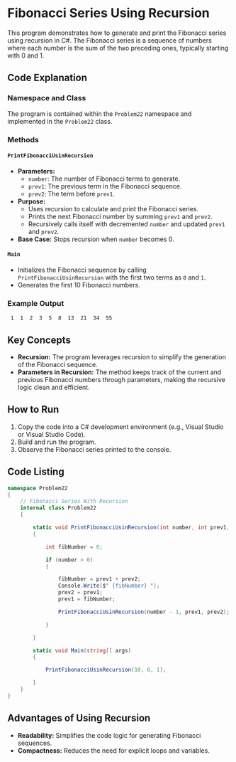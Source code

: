 # Fibonacci Series Using Recursion

This program demonstrates how to generate and print the Fibonacci series using recursion in C#. The Fibonacci series is a sequence of numbers where each number is the sum of the two preceding ones, typically starting with 0 and 1.

## Code Explanation

### Namespace and Class
The program is contained within the `Problem22` namespace and implemented in the `Problem22` class.

### Methods

#### `PrintFibonacciUsinRecursion`
- **Parameters:**
  - `number`: The number of Fibonacci terms to generate.
  - `prev1`: The previous term in the Fibonacci sequence.
  - `prev2`: The term before `prev1`.
- **Purpose:**
  - Uses recursion to calculate and print the Fibonacci series.
  - Prints the next Fibonacci number by summing `prev1` and `prev2`.
  - Recursively calls itself with decremented `number` and updated `prev1` and `prev2`.
- **Base Case:** Stops recursion when `number` becomes 0.

#### `Main`
- Initializes the Fibonacci sequence by calling `PrintFibonacciUsinRecursion` with the first two terms as `0` and `1`.
- Generates the first 10 Fibonacci numbers.

### Example Output
```
 1  1  2  3  5  8  13  21  34  55
```

## Key Concepts
- **Recursion:** The program leverages recursion to simplify the generation of the Fibonacci sequence.
- **Parameters in Recursion:** The method keeps track of the current and previous Fibonacci numbers through parameters, making the recursive logic clean and efficient.

## How to Run
1. Copy the code into a C# development environment (e.g., Visual Studio or Visual Studio Code).
2. Build and run the program.
3. Observe the Fibonacci series printed to the console.

## Code Listing
```csharp
namespace Problem22
{
    // Fibonacci Series With Recursion
    internal class Problem22
    {

        static void PrintFibonacciUsinRecursion(int number, int prev1, int prev2)
        {

            int fibNumber = 0;

            if (number > 0)
            {

                fibNumber = prev1 + prev2;
                Console.Write($" {fibNumber} ");
                prev2 = prev1;
                prev1 = fibNumber;

                PrintFibonacciUsinRecursion(number - 1, prev1, prev2);

            }

        }

        static void Main(string[] args)
        {

            PrintFibonacciUsinRecursion(10, 0, 1);

        }
    }
}
```

## Advantages of Using Recursion
- **Readability:** Simplifies the code logic for generating Fibonacci sequences.
- **Compactness:** Reduces the need for explicit loops and variables.
